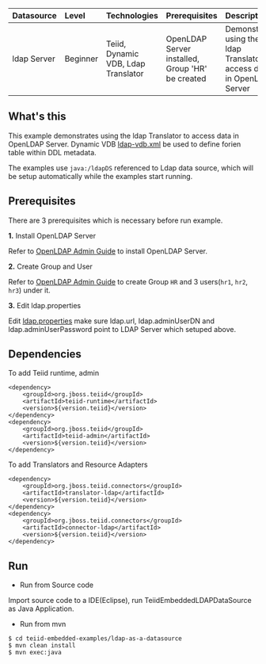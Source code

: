 | **Datasource** | **Level** | **Technologies** | **Prerequisites** | **Description** |
|:---------|:----------|:-----------------|:------------------|:----------------|
|ldap Server |Beginner |Teiid, Dynamic VDB, Ldap Translator |OpenLDAP Server installed, Group 'HR' be created |Demonstrates using the ldap Translator to access data in OpenLDAP Server |

## What's this

This example demonstrates using the ldap Translator to access data in OpenLDAP Server. Dynamic VDB [ldap-vdb.xml](src/main/resources/ldap-vdb.xml) be used to define forien table within DDL metadata.

The examples use `java:/ldapDS` referenced to Ldap data source, which will be setup automatically while the examples start running.

## Prerequisites

There are 3 prerequisites which is necessary before run example.

**1.** Install OpenLDAP Server

Refer to [OpenLDAP Admin Guide](http://www.openldap.org/doc/admin24/guide.html) to install OpenLDAP Server.

**2.** Create Group and User

Refer to [OpenLDAP Admin Guide](http://www.openldap.org/doc/admin24/guide.html) to create Group `HR` and 3 users(`hr1`, `hr2`, `hr3`) under it.

**3.** Edit ldap.properties

Edit [ldap.properties](src/main/resources/ldap.properties) make sure ldap.url, ldap.adminUserDN and ldap.adminUserPassword point to LDAP Server which setuped above.

## Dependencies

To add Teiid runtime, admin

~~~
<dependency>
    <groupId>org.jboss.teiid</groupId>
    <artifactId>teiid-runtime</artifactId>
    <version>${version.teiid}</version>
</dependency>
<dependency>
    <groupId>org.jboss.teiid</groupId>
    <artifactId>teiid-admin</artifactId>
    <version>${version.teiid}</version>
</dependency>
~~~

To add Translators and Resource Adapters

~~~
<dependency>
    <groupId>org.jboss.teiid.connectors</groupId>
    <artifactId>translator-ldap</artifactId>
    <version>${version.teiid}</version>
</dependency>		
<dependency>
    <groupId>org.jboss.teiid.connectors</groupId>
    <artifactId>connector-ldap</artifactId>
    <version>${version.teiid}</version>
</dependency>
~~~

## Run

* Run from Source code

Import source code to a IDE(Eclipse), run TeiidEmbeddedLDAPDataSource as Java Application.

* Run from mvn

~~~
$ cd teiid-embedded-examples/ldap-as-a-datasource
$ mvn clean install
$ mvn exec:java
~~~
